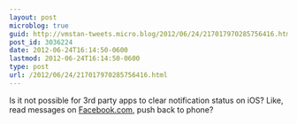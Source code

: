 ```yaml
---
layout: post
microblog: true
guid: http://vmstan-tweets.micro.blog/2012/06/24/217017970285756416.html
post_id: 3036224
date: 2012-06-24T16:14:50-0600
lastmod: 2012-06-24T16:14:50-0600
type: post
url: /2012/06/24/217017970285756416.html
---
```

Is it not possible for 3rd party apps to clear notification status on iOS? Like, read messages on <a href="http://Facebook.com">Facebook.com</a>, push back to phone?
